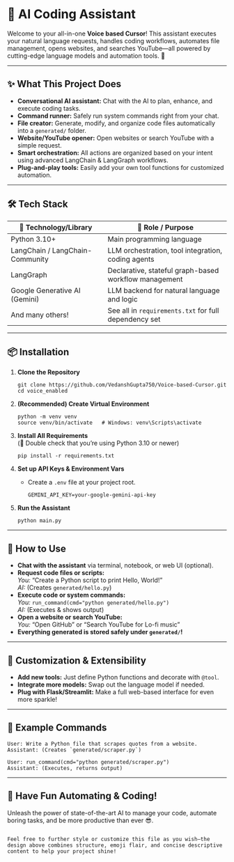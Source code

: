 
# 🤖 AI Coding Assistant

Welcome to your all-in-one **Voice based Cursor**! This assistant executes your natural language requests, handles coding workflows, automates file management, opens websites, and searches YouTube—all powered by cutting-edge language models and automation tools. 🚀

---

## ✨ What This Project Does

- **Conversational AI assistant:** Chat with the AI​ to plan, enhance, and execute coding tasks.
- **Command runner:** Safely run system commands right from your chat.
- **File creator:** Generate, modify, and organize code files automatically into a `generated/` folder.
- **Website/YouTube opener:** Open websites or search YouTube with a simple request.
- **Smart orchestration:** All actions are organized based on your intent using advanced LangChain & LangGraph workflows.
- **Plug-and-play tools:** Easily add your own tool functions for customized automation.

---

## 🛠️ Tech Stack

| 🚩 Technology/Library           | 🌟 Role / Purpose                                     |
| ------------------------------   | ----------------------------------------------------- |
| Python 3.10+                     | Main programming language                             |
| LangChain / LangChain-Community  | LLM orchestration, tool integration, coding agents    |
| LangGraph                        | Declarative, stateful graph-based workflow management |
| Google Generative AI (Gemini)    | LLM backend for natural language and logic            |
| And many others!                 | See all in `requirements.txt` for full dependency set |

---

## 📦 Installation

1. **Clone the Repository**
   ```
   git clone https://github.com/VedanshGupta750/Voice-based-Cursor.git
   cd voice_enabled
   ```

2. **(Recommended) Create Virtual Environment**
   ```
   python -m venv venv
   source venv/bin/activate   # Windows: venv\Scripts\activate
   ```

3. **Install All Requirements**  
   (👀 Double check that you’re using Python 3.10 or newer)
   ```
   pip install -r requirements.txt
   ```

4. **Set up API Keys & Environment Vars**
   - Create a `.env` file at your project root.
     ```
     GEMINI_API_KEY=your-google-gemini-api-key
     ```

5. **Run the Assistant**
   ```
   python main.py
   ```

---

## 🤝 How to Use

- **Chat with the assistant** via terminal, notebook, or web UI (optional).
- **Request code files or scripts:**  
  *You:* “Create a Python script to print Hello, World!”  
  *AI:* (Creates `generated/hello.py`)
- **Execute code or system commands:**  
  *You:* `run_command(cmd="python generated/hello.py")`  
  *AI:* (Executes & shows output)
- **Open a website or search YouTube:**  
  *You:* “Open GitHub” or “Search YouTube for Lo-fi music”
- **Everything generated is stored safely under `generated/`!**

---

## 📝 Customization & Extensibility

- **Add new tools:** Just define Python functions and decorate with `@tool`.
- **Integrate more models:** Swap out the language model if needed.
- **Plug with Flask/Streamlit:** Make a full web-based interface for even more sparkle!

---


## 📜 Example Commands

```
User: Write a Python file that scrapes quotes from a website.
Assistant: (Creates `generated/scraper.py`)

User: run_command(cmd="python generated/scraper.py")
Assistant: (Executes, returns output)
```

---

## 🎉 Have Fun Automating & Coding!
Unleash the power of state-of-the-art AI to manage your code, automate boring tasks, and be more productive than ever 😎.




```

Feel free to further style or customize this file as you wish—the design above combines structure, emoji flair, and concise descriptive content to help your project shine!
